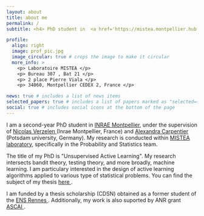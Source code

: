 ```yaml
---
layout: about
title: about me
permalink: /
subtitle: <h4> PhD student in  <a href='https://mistea.montpellier.hub.inrae.fr/'> MISTEA laboratory</a>, <a href='https://www.inrae.fr/centres/occitanie-montpellier'>INRAE</a>,  </h2>

profile:
  align: right
  image: prof_pic.jpg
  image_circular: true # crops the image to make it circular
  more_info: >
    <p> Laboratoire MISTEA </p>
    <p> Bureau 307 , Bat 21 </p>
    <p> 2 place Pierre Viala </p>
    <p> 34060, Montpellier CEDEX 2, France </p>

news: true # includes a list of news items
selected_papers: true # includes a list of papers marked as "selected={true}"
social: true # includes social icons at the bottom of the page
---
```


I am a second-year PhD student in <a href='https://www.inrae.fr/centres/occitanie-montpellier'>INRAE Montpellier</a>, under the supervision of <a href='https://verzelen.montpellier.inrae.fr/'> Nicolas Verzelen </a> (Inrae Montpellier, France) and <a href='https://sites.google.com/site/alexandracarpentierresearch/'> Alexandra Carpentier </a> (Potsdam university, Germany). My research is conducted within <a href='https://mistea.montpellier.hub.inrae.fr/'> MISTEA laboratory</a>, specifically in the Probability and Statistics team.

The title of my PhD is "Unsupervised Active Learning". My research intersects bandit theory, testing theory, and more broadly, machine learning.  I am particulary interested in the design of active learning algorithms applied to various type of statistical problems. You can find the subject of my thesis  <a href='https://theses.fr/s372674'> here </a>.

I am funded by a thesis scholarship (CDSN) obtained as a former student of the <a href='https://www.ens-rennes.fr/'> ENS Rennes </a>.  Additionally, my work is also suported by ANR grant <a href='https://sites.google.com/view/prci-ascai/accueil'> ASCAI </a>.

